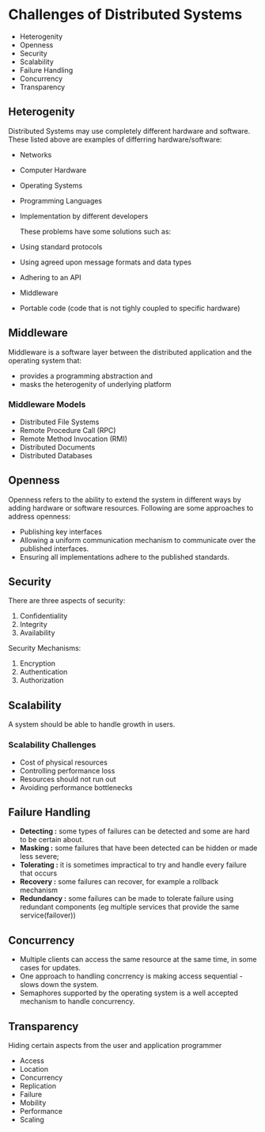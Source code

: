 # Challenges of Distributed Systems

* Heterogenity
* Openness
* Security
* Scalability
* Failure Handling
* Concurrency
* Transparency

## Heterogenity

Distributed Systems may use completely different hardware and software. These listed above are examples of differring hardware/software:

* Networks
* Computer Hardware
* Operating Systems
* Programming Languages
* Implementation by different developers

  These problems have some solutions such as:

* Using standard protocols
* Using agreed upon message formats and data types
* Adhering to an API
* Middleware
* Portable code \(code that is not tighly coupled to specific hardware\)

## Middleware

Middleware is a software layer between the distributed application and the operating system that:

* provides a programming abstraction and
* masks the heterogenity of underlying platform

### Middleware Models

* Distributed File Systems
* Remote Procedure Call \(RPC\)
* Remote Method Invocation \(RMI\)
* Distributed Documents
* Distributed Databases

## Openness

Openness refers to the ability to extend the system in different ways by adding hardware or software resources. Following are some approaches to address openness:

* Publishing key interfaces
* Allowing a uniform communication mechanism to communicate over the published interfaces.
* Ensuring all implementations adhere to the published standards.

## Security

There are three aspects of security:

1. Confidentiality
2. Integrity
3. Availability

Security Mechanisms:

1. Encryption
2. Authentication
3. Authorization

## Scalability

A system should be able to handle growth in users.

### Scalability Challenges

* Cost of physical resources
* Controlling performance loss
* Resources should not run out
* Avoiding performance bottlenecks

## Failure Handling

* **Detecting :** some types of failures can be detected and some are hard to be certain about.
* **Masking :** some failures that have been detected can be hidden or made less severe;
* **Tolerating :** it is sometimes impractical to try and handle every failure that occurs
* **Recovery :** some failures can recover, for example a rollback mechanism
* **Redundancy :** some failures can be made to tolerate failure using redundant components \(eg multiple services that provide the same service\(failover\)\)

## Concurrency

* Multiple clients can access the same resource at the same time, in some cases for updates.
* One approach to handling concrrency is making access sequential - slows down the system.
* Semaphores supported by the operating system is a well accepted mechanism to handle concurrency.

## Transparency

Hiding certain aspects from the user and application programmer

* Access
* Location
* Concurrency
* Replication
* Failure
* Mobility
* Performance
* Scaling

